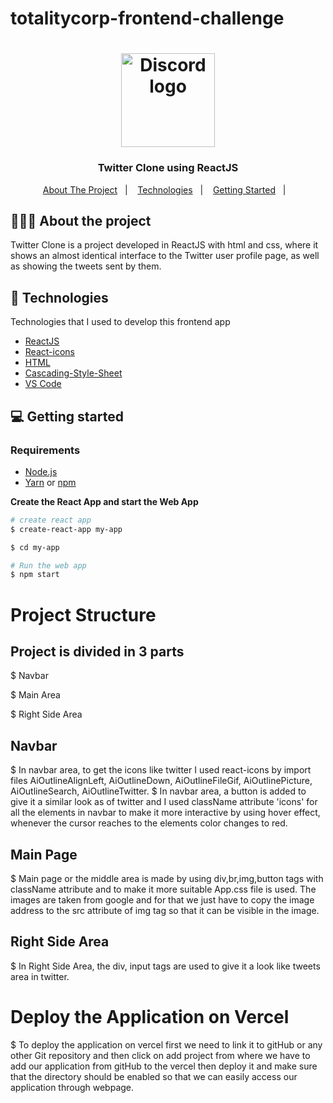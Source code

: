 # totalitycorp-frontend-challenge

<h1 align="center">
	<img alt="Discord logo" src="https://github.com/eltonlazzarin/twitter-clone-reactjs/blob/master/screenshots/twitter.svg" height="150px" width="150px" />
</h1>

<h3 align="center">
  Twitter Clone using ReactJS
</h3>

<p align="center">
  <a href="#-about-the-project">About The Project</a>&nbsp;&nbsp;&nbsp;|&nbsp;&nbsp;&nbsp;
  <a href="#-technologies">Technologies</a>&nbsp;&nbsp;&nbsp;|&nbsp;&nbsp;&nbsp;
  <a href="#-getting-started">Getting Started</a>&nbsp;&nbsp;&nbsp;|&nbsp;&nbsp;&nbsp;
</p>

## 👨🏻‍💻 About the project

<p>Twitter Clone is a project developed in ReactJS with html and css, where it shows an almost identical interface to the Twitter user profile page, as well as showing the tweets sent by them.
</p>

## 🚀 Technologies

Technologies that I used to develop this frontend app

- [ReactJS](https://reactjs.org/)
- [React-icons](https://react-icons.github.io/react-icons/)
- [HTML](https://www.w3schools.com/html/)
- [Cascading-Style-Sheet](https://www.w3schools.com/css/default.asp)
- [VS Code](https://code.visualstudio.com) 

## 💻 Getting started

### Requirements

- [Node.js](https://nodejs.org/en/)
- [Yarn](https://classic.yarnpkg.com/) or [npm](https://www.npmjs.com/)

**Create the React App and start the Web App**

```bash
# create react app
$ create-react-app my-app

$ cd my-app

# Run the web app 
$ npm start
```

# Project Structure

## Project is divided in 3 parts

$ Navbar

$ Main Area

$ Right Side Area


## Navbar
$ In navbar area, to get the icons like twitter I used react-icons by import files AiOutlineAlignLeft, AiOutlineDown, AiOutlineFileGif, AiOutlinePicture, AiOutlineSearch, AiOutlineTwitter.
$ In navbar area, a button is added to give it a similar look as of twitter and I used className attribute 'icons' for all the elements in navbar to make it more interactive by using hover effect, whenever the cursor reaches to the elements color changes to red.

## Main Page
$ Main page or the middle area is made by using div,br,img,button tags with className attribute and to make it more suitable App.css file is used.
  The images are taken from google and for that we just have to copy the image address to the src attribute of img tag so that it can be visible in the image.
   
## Right Side Area
$ In Right Side Area, the div, input tags are used to give it a look like tweets area in twitter.


# Deploy the Application on Vercel
$ To deploy the application on vercel first we need to link it to gitHub or any other Git repository and then click on add project from where we have to add our 
application from gitHub to the vercel then deploy it and make sure that the directory should be enabled so that we can easily access our application through webpage.

